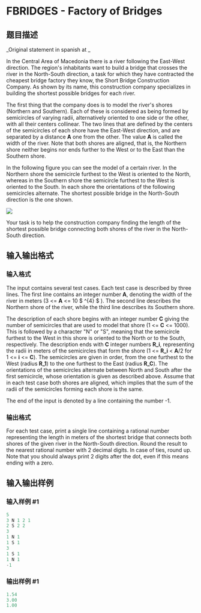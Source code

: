 # FBRIDGES - Factory of Bridges

## 题目描述

_Original statement in spanish at _

In the Central Area of Macedonia there is a river following the East-West direction. The region's inhabitants want to build a bridge that crosses the river in the North-South direction, a task for which they have contracted the cheapest bridge factory they know, the Short Bridge Construction Company. As shown by its name, this construction company specializes in building the shortest possible bridges for each river.

The first thing that the company does is to model the river's shores (Northern and Southern). Each of these is considered as being formed by semicircles of varying radii, alternatively oriented to one side or the other, with all their centers collinear. The two lines that are defined by the centers of the semicircles of each shore have the East-West direction, and are separated by a distance **A** one from the other. The value **A** is called the width of the river. Note that both shores are aligned, that is, the Northern shore neither begins nor ends further to the West or to the East than the Southern shore.

In the following figure you can see the model of a certain river. In the Northern shore the semicircle furthest to the West is oriented to the North, whereas in the Southern shore the semicircle furthest to the West is oriented to the South. In each shore the orientations of the following semicircles alternate. The shortest possible bridge in the North-South direction is the one shown.

![](https://cdn.luogu.com.cn/upload/vjudge_pic/SP9641/3b47e5936b84d09b1d3837c990493980ff1fea42.png)

Your task is to help the construction company finding the length of the shortest possible bridge connecting both shores of the river in the North-South direction.

## 输入输出格式

### 输入格式

The input contains several test cases. Each test case is described by three lines. The first line contains an integer number **A**, denoting the width of the river in meters (3 <= **A** <= 10 $ ^{4} $ ). The second line describes the Northern shore of the river, while the third line describes its Southern shore.

The description of each shore begins with an integer number **C** giving the number of semicircles that are used to model that shore (1 <= **C** <= 1000). This is followed by a character "N" or "S", meaning that the semicircle furthest to the West in this shore is oriented to the North or to the South, respectively. The description ends with **C** integer numbers **R\_i**, representing the radii in meters of the semicircles that form the shore (1 <= **R\_i** < **A**/2 for 1 <= **i** <= **C**). The semicircles are given in order, from the one furthest to the West (radius **R\_1**) to the one furthest to the East (radius **R\_C**). The orientations of the semicircles alternate between North and South after the first semicircle, whose orientation is given as described above. Assume that in each test case both shores are aligned, which implies that the sum of the radii of the semicircles forming each shore is the same.

The end of the input is denoted by a line containing the number -1.

### 输出格式

For each test case, print a single line containing a rational number representing the length in meters of the shortest bridge that connects both shores of the given river in the North-South direction. Round the result to the nearest rational number with 2 decimal digits. In case of ties, round up. Note that you should always print 2 digits after the dot, even if this means ending with a zero.

## 输入输出样例

### 输入样例 #1

```cpp
5
3 N 1 2 1
2 S 2 2
3
1 N 1
1 S 1
3
1 S 1
1 N 1
-1
```


### 输出样例 #1

```cpp
1.54
3.00
1.00
```



